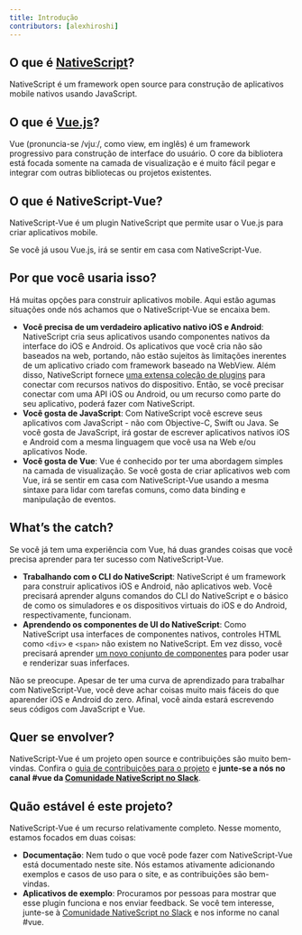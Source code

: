 ```yaml
---
title: Introdução
contributors: [alexhiroshi]
---
```


## O que é [NativeScript](https://www.nativescript.org/)?

NativeScript é um framework open source para construção de aplicativos mobile nativos usando JavaScript.

## O que é [Vue.js](https://vuejs.org/)?

Vue (pronuncia-se /vjuː/, como view, em inglês) é um framework progressivo para construção de interface do usuário. O core da bibliotera está focada somente na camada de visualização e é muito fácil pegar e integrar com outras bibliotecas ou projetos existentes.

## O que é NativeScript-Vue?

NativeScript-Vue é um plugin NativeScript que permite usar o Vue.js para criar aplicativos mobile.

Se você já usou Vue.js, irá se sentir em casa com NativeScript-Vue.

## Por que você usaria isso?

Há muitas opções para construir aplicativos mobile. Aqui estão agumas situações onde nós achamos que o NativeScript-Vue se encaixa bem.

* **Você precisa de um verdadeiro aplicativo nativo iOS e Android**: NativeScript cria seus aplicativos usando componentes nativos da interface do iOS e Android. Os aplicativos que você cria não são baseados na web, portando, não estão sujeitos às limitações inerentes de um aplicativo criado com framework baseado na WebView. Além disso, NativeScript fornece [uma extensa coleção de plugins](http://market.nativescript.org/) para conectar com recursos nativos do dispositivo. Então, se você precisar conectar com uma API iOS ou Android, ou um recurso como parte do seu aplicativo, poderá fazer com NativeScript.
* **Você gosta de JavaScript**: Com NativeScript você escreve seus aplicativos com JavaScript - não com Objective-C, Swift ou Java. Se você gosta de JavaScript, irá gostar de escrever aplicativos nativos iOS e Android com a mesma linguagem que você usa na Web e/ou aplicativos Node.
* **Você gosta de Vue**: Vue é conhecido por ter uma abordagem simples na camada de visualização. Se você gosta de criar aplicativos web com Vue, irá se sentir em casa com NativeScript-Vue usando a mesma sintaxe para lidar com tarefas comuns, como data binding e manipulação de eventos.

## What’s the catch?

Se você já tem uma experiência com Vue, há duas grandes coisas que você precisa aprender para ter sucesso com NativeScript-Vue.

* **Trabalhando com o CLI do NativeScript**: NativeScript é um framework para construir aplicativos iOS e Android, não aplicativos web. Você precisará aprender alguns comandos do CLI do NativeScript e o básico de como os simuladores e os dispositivos virtuais do iOS e do Android, respectivamente, funcionam.
* **Aprendendo os componentes de UI do NativeScript**: Como NativeScript usa interfaces de componentes nativos, controles HTML como `<div>` e `<span>` não existem no NativeScript. Em vez disso, você precisará aprender [um novo conjunto de componentes](https://docs.nativescript.org/ui/components) para poder usar e renderizar suas inferfaces.

Não se preocupe. Apesar de ter uma curva de aprendizado para trabalhar com NativeScript-Vue, você deve achar coisas muito mais fáceis do que aparender iOS e Android do zero. Afinal, você ainda estará escrevendo seus códigos com JavaScript e Vue.

## Quer se envolver?

NativeScript-Vue é um projeto open source e contribuições são muito bem-vindas. Confira o [guia de contribuições para o projeto](https://github.com/nativescript-vue/nativescript-vue/blob/master/CONTRIBUTING.md) e **junte-se a nós no canal #vue da [Comunidade NativeScript no Slack](https://developer.telerik.com/wp-login.php?action=slack-invitation)**.

## Quão estável é este projeto?

NativeScript-Vue é um recurso relativamente completo. Nesse momento, estamos focados em duas coisas:

* **Documentação**: Nem tudo o que você pode fazer com NativeScript-Vue está documentado neste site. Nós estamos ativamente adicionando exemplos e casos de uso para o site, e as contribuições são bem-vindas.
* **Aplicativos de exemplo**: Procuramos por pessoas para mostrar que esse plugin funciona e nos enviar feedback. Se você tem interesse, junte-se à [Comunidade NativeScript no Slack](https://developer.telerik.com/wp-login.php?action=slack-invitation) e nos informe no canal #vue.